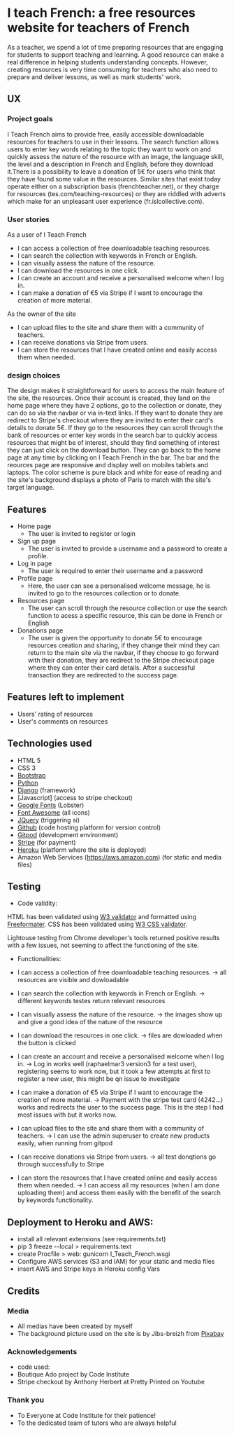 # I teach French: a free resources website for teachers of French

As a teacher, we spend a lot of time preparing resources that are engaging for students to support teaching and learning. A good resource can make a real difference in helping students understanding concepts. However, creating resources is very time consuming for teachers who also need to prepare and deliver lessons, as well as mark students' work. 

## UX

### Project goals

I Teach French aims to provide free, easily accessible downloadable resources for teachers to use in their lessons. The search function allows users to enter key words relating to the topic they want to work on and quickly assess the nature of the resource with an image, the language skill, the level and a description in French and English, before they download it.There is a possibility to leave a donation of 5€ for users who think that they have found some value in the resources. Similar sites that exist today operate either on a subscription basis (frenchteacher.net), or they charge for resources (tes.com/teaching-resources) or they are riddled with adverts which make for an unpleasant user experience (fr.islcollective.com).

### User stories

As a user of I Teach French
* I can access a collection of free downloadable teaching resources.
* I can search the collection with keywords in French or English.
* I can visually assess the nature of the resource.
* I can download the resources in one click.
* I can create an account and receive a personalised welcome when I log in.
* I can make a donation of €5 via Stripe if I want to encourage the creation of more material.

As the owner of the site
* I can upload files to the site and share them with a community of teachers.
* I can receive donations via Stripe from users.
* I can store the resources that I have created online and easily access them when needed.

### design choices

The design makes it straightforward for users to access the main feature of the site, the resources. Once their account is created, they land on the home page where they have 2 options, go to the collection or donate, they can do so via the navbar or via in-text links. If they want to donate they are redirect to Stripe's checkout where they are invited to enter their card's details to donate 5€. If they go to the resources they can scroll through the bank of resources or enter key words in the search bar to quickly access resources that might be of interest, should they find something of interest they can just click on the download button. They can go back to the home page at any time by clicking on I Teach French in the bar. The bar and the reources page are responsive and display well on mobiles tablets and laptops. The color scheme is pure black and white for ease of reading and the site's background displays a photo of Paris to match with the site's target language.


## Features

* Home page
    * The user is invited to register or login
* Sign up page
    * The user is invited to provide a username and a password to create a profile.
* Log in page
    * The user is required to enter their username and a password
*  Profile page
    * Here, the user can see a personalised welcome message, he is invited to go to the resources collection or to donate.
* Resources page
    * The user can scroll through the resource collection or use the search function to acess a specific resource, this can be done in French or English
* Donations page
    * The user is given the opportunity to donate 5€ to encourage resources creation and sharing, if they change their mind they can return to the main site via the navbar, if they choose to go forward with their donation, they are redirect to the Stripe checkout page where they can enter their card details. After a successful transaction they are redirected to the success page.

## Features left to implement

* Users' rating of resources
* User's comments on resources

## Technologies used

* HTML 5
* CSS 3
* [Bootstrap](https://www.python.org/)
* [Python](https://www.python.org/)
* [Django](https://www.djangoproject.com/) (framework)
* [Javascript] (access to stripe checkout)
* [Google Fonts](https://fonts.google.com/) (Lobster)
* [Font Awesome](https://fontawesome.com/) (all icons)
* [JQuery](https://jquery.com/) (triggering si)
* [Github](https://github.com/) (code hosting platform for version control)
* [Gitpod](https://gitpod.io/) (development environment) 
* [Stripe](https://stripe.com/) (for payment)
* [Heroku](https://heroku.com/) (platform where the site is deployed)
* Amazon Web Services (https://aws.amazon.com) (for static and media files)

## Testing

* Code validity:

HTML has been validated using [W3 validator](https://validator.w3.org/) and formatted using [Freeformater](https://www.freeformatter.com/).
CSS has been validated using [W3 CSS validator](http://jigsaw.w3.org/css-validator/validator).

Lightouse testing from Chrome developer's tools returned positive results with a few issues, not seeming to affect the functioning of the site.


* Functionalities:

* I can access a collection of free downloadable teaching resources.
-> all resources are visible and dowloadable
* I can search the collection with keywords in French or English.
-> different keywords testes return relevant resources
* I can visually assess the nature of the resource.
-> the images show up and give a good idea of the nature of the resource 
* I can download the resources in one click.
-> files are dowloaded when the button is clicked
* I can create an account and receive a personalised welcome when I log in.
-> Log in works well (raphaelmar3 version3 for a test user), registering seems to work now, but it took a few attempts at first to register a new user, this might be qn issue to investigate
* I can make a donation of €5 via Stripe if I want to encourage the creation of more material.
-> Payment with the stripe test card (4242...) works and redirects the user to the success page. This is the step I had most issues with but it works now.

* I can upload files to the site and share them with a community of teachers.
-> I can use the admin superuser to create new products easily, when running from gitpod
* I can receive donations via Stripe from users.
-> all test donqtions go through successfully to Stripe
* I can store the resources that I have created online and easily access them when needed.
-> I can access all my resources (when I am done uploading them) and access them easily with the benefit of the search by keywords functionality.



## Deployment to Heroku and AWS:

* install all relevant extensions (see requirements.txt)
* pip 3 freeze --local > requirements.text
* create Procfile > web: gunicorn I_Teach_French.wsgi
* Configure AWS services (S3 and IAM) for your static and media files
* insert AWS and Stripe keys in Heroku config Vars



## Credits

### Media

* All medias have been created by myself
* The background picture used on the site is by Jibs-breizh from [Pixabay](https://pixabay.com/)

### Acknowledgements

* code used:
* Boutique Ado project by Code Institute
* Stripe checkout by Anthony Herbert at Pretty Printed on Youtube

### Thank you

* To Everyone at Code Institute for their patience!
* To the dedicated team of tutors who are always helpful


